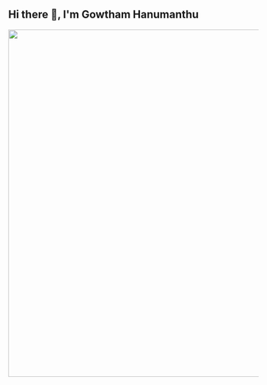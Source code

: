 
## Hi there 👋, I'm Gowtham Hanumanthu
<p align = "center">
 <img src = "https://github.com/hsmgowtham/hsmgowtham/assets/123358865/10ee3973-a733-4cb5-8cbd-9b1313dba836.gif" width="700"/>
<!--   <img src = "https://github.com/hsmgowtham/hsmgowtham/assets/123358865/10ee3973-a733-4cb5-8cbd-9b1313dba836.gif" width="500"/> -->
</p>
<!--
**hsmgowtham/hsmgowtham** is a ✨ _special_ ✨ repository because its `README.md` (this file) appears on your GitHub profile.

Here are some ideas to get you started:

- 🔭 I’m currently working on ...
- 🌱 I’m currently learning ...
- 👯 I’m looking to collaborate on ...
- 🤔 I’m looking for help with ...
- 💬 Ask me about ...
- 📫 How to reach me: ...
- 😄 Pronouns: ...
- ⚡ Fun fact: ...
-->
